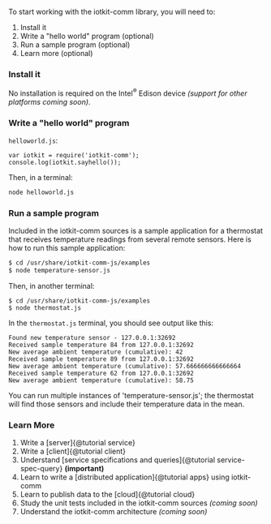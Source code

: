 To start working with the iotkit-comm library, you will need to:

  1. Install it
  2. Write a "hello world" program (optional)
  3. Run a sample program (optional)
  4. Learn more (optional)

### Install it

No installation is required on the Intel<sup>&reg;</sup> Edison device *(support for other platforms coming soon)*.

### Write a "hello world" program

`helloworld.js`:

```
var iotkit = require('iotkit-comm');
console.log(iotkit.sayhello());
```

Then, in a terminal:

```bash
node helloworld.js
```

### Run a sample program

Included in the iotkit-comm sources is a sample application for a thermostat that receives temperature
readings from several remote sensors. Here is how to run this sample application:

```bash
$ cd /usr/share/iotkit-comm-js/examples
$ node temperature-sensor.js
```

Then, in another terminal:

```
$ cd /usr/share/iotkit-comm-js/examples
$ node thermostat.js
```

In the `thermostat.js` terminal, you should see output like this:

```
Found new temperature sensor - 127.0.0.1:32692
Received sample temperature 84 from 127.0.0.1:32692
New average ambient temperature (cumulative): 42
Received sample temperature 89 from 127.0.0.1:32692
New average ambient temperature (cumulative): 57.666666666666664
Received sample temperature 62 from 127.0.0.1:32692
New average ambient temperature (cumulative): 58.75
```
You can run multiple instances of 'temperature-sensor.js'; the thermostat will find those sensors and
include their temperature data in the mean.

### Learn More

1. Write a [server]{@tutorial service}
1. Write a [client]{@tutorial client}
1. Understand [service specifications and queries]{@tutorial service-spec-query} **(important)**
1. Learn to write a [distributed application]{@tutorial apps} using iotkit-comm
1. Learn to publish data to the [cloud]{@tutorial cloud}
1. Study the unit tests included in the iotkit-comm sources *(coming soon)*
1. Understand the iotkit-comm architecture *(coming soon)*
